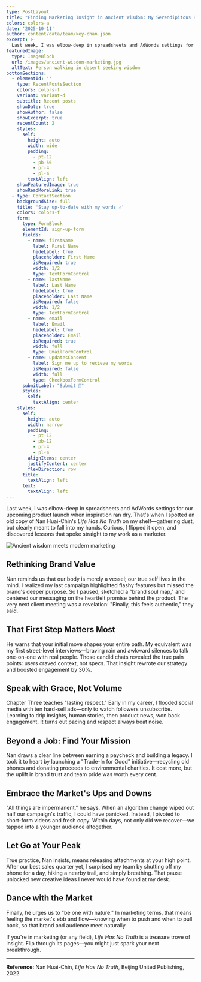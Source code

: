 ```yaml
---
type: PostLayout
title: "Finding Marketing Insight in Ancient Wisdom: My Serendipitous Read of 'Life Has No Truth'"
colors: colors-a
date: '2025-10-11'
author: content/data/team/key-chan.json
excerpt: >-
  Last week, I was elbow-deep in spreadsheets and AdWords settings for our upcoming product launch when inspiration ran dry. That's when I spotted an old copy of Nan Huai-Chin's Life Has No Truth on my shelf—discovering lessons that spoke straight to my work as a marketer.
featuredImage:
  type: ImageBlock
  url: /images/ancient-wisdom-marketing.jpg
  altText: Person walking in desert seeking wisdom
bottomSections:
  - elementId: ''
    type: RecentPostsSection
    colors: colors-f
    variant: variant-d
    subtitle: Recent posts
    showDate: true
    showAuthor: false
    showExcerpt: true
    recentCount: 2
    styles:
      self:
        height: auto
        width: wide
        padding:
          - pt-12
          - pb-56
          - pr-4
          - pl-4
        textAlign: left
    showFeaturedImage: true
    showReadMoreLink: true
  - type: ContactSection
    backgroundSize: full
    title: 'Stay up-to-date with my words ✍️'
    colors: colors-f
    form:
      type: FormBlock
      elementId: sign-up-form
      fields:
        - name: firstName
          label: First Name
          hideLabel: true
          placeholder: First Name
          isRequired: true
          width: 1/2
          type: TextFormControl
        - name: lastName
          label: Last Name
          hideLabel: true
          placeholder: Last Name
          isRequired: false
          width: 1/2
          type: TextFormControl
        - name: email
          label: Email
          hideLabel: true
          placeholder: Email
          isRequired: true
          width: full
          type: EmailFormControl
        - name: updatesConsent
          label: Sign me up to recieve my words
          isRequired: false
          width: full
          type: CheckboxFormControl
      submitLabel: "Submit 🚀"
      styles:
        self:
          textAlign: center
    styles:
      self:
        height: auto
        width: narrow
        padding:
          - pt-12
          - pb-12
          - pr-4
          - pl-4
        alignItems: center
        justifyContent: center
        flexDirection: row
      title:
        textAlign: left
      text:
        textAlign: left
---
```


Last week, I was elbow-deep in spreadsheets and AdWords settings for our upcoming product launch when inspiration ran dry. That's when I spotted an old copy of Nan Huai-Chin's *Life Has No Truth* on my shelf—gathering dust, but clearly meant to fall into my hands. Curious, I flipped it open, and discovered lessons that spoke straight to my work as a marketer.

![Ancient wisdom meets modern marketing](/images/ancient-wisdom-marketing.jpg)

## Rethinking Brand Value

Nan reminds us that our body is merely a vessel; our true self lives in the mind. I realized my last campaign highlighted flashy features but missed the brand's deeper purpose. So I paused, sketched a "brand soul map," and centered our messaging on the heartfelt promise behind the product. The very next client meeting was a revelation: "Finally, this feels authentic," they said.

## That First Step Matters Most

He warns that your initial move shapes your entire path. My equivalent was my first street-level interviews—braving rain and awkward silences to talk one-on-one with real people. Those candid chats revealed the true pain points: users craved context, not specs. That insight rewrote our strategy and boosted engagement by 30%.

## Speak with Grace, Not Volume

Chapter Three teaches "lasting respect." Early in my career, I flooded social media with ten hard-sell ads—only to watch followers unsubscribe. Learning to drip insights, human stories, then product news, won back engagement. It turns out pacing and respect always beat noise.

## Beyond a Job: Find Your Mission

Nan draws a clear line between earning a paycheck and building a legacy. I took it to heart by launching a "Trade-In for Good" initiative—recycling old phones and donating proceeds to environmental charities. It cost more, but the uplift in brand trust and team pride was worth every cent.

## Embrace the Market's Ups and Downs

"All things are impermanent," he says. When an algorithm change wiped out half our campaign's traffic, I could have panicked. Instead, I pivoted to short-form videos and fresh copy. Within days, not only did we recover—we tapped into a younger audience altogether.

## Let Go at Your Peak

True practice, Nan insists, means releasing attachments at your high point. After our best sales quarter yet, I surprised my team by shutting off my phone for a day, hiking a nearby trail, and simply breathing. That pause unlocked new creative ideas I never would have found at my desk.

## Dance with the Market

Finally, he urges us to "be one with nature." In marketing terms, that means feeling the market's ebb and flow—knowing when to push and when to pull back, so that brand and audience meet naturally.

If you're in marketing (or any field), *Life Has No Truth* is a treasure trove of insight. Flip through its pages—you might just spark your next breakthrough.

---

**Reference:** Nan Huai-Chin, *Life Has No Truth*, Beijing United Publishing, 2022.
